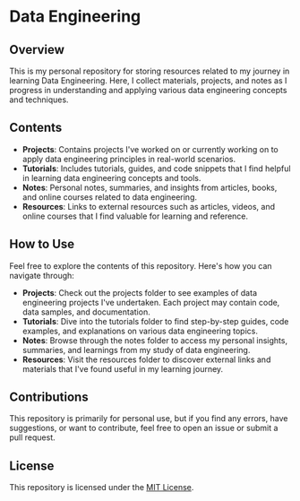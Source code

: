 # Data Engineering

## Overview
This is my personal repository for storing resources related to my journey in learning Data Engineering. Here, I collect materials, projects, and notes as I progress in understanding and applying various data engineering concepts and techniques.

## Contents
- **Projects**: Contains projects I've worked on or currently working on to apply data engineering principles in real-world scenarios.
- **Tutorials**: Includes tutorials, guides, and code snippets that I find helpful in learning data engineering concepts and tools.
- **Notes**: Personal notes, summaries, and insights from articles, books, and online courses related to data engineering.
- **Resources**: Links to external resources such as articles, videos, and online courses that I find valuable for learning and reference.

## How to Use
Feel free to explore the contents of this repository. Here's how you can navigate through:
- **Projects**: Check out the projects folder to see examples of data engineering projects I've undertaken. Each project may contain code, data samples, and documentation.
- **Tutorials**: Dive into the tutorials folder to find step-by-step guides, code examples, and explanations on various data engineering topics.
- **Notes**: Browse through the notes folder to access my personal insights, summaries, and learnings from my study of data engineering.
- **Resources**: Visit the resources folder to discover external links and materials that I've found useful in my learning journey.

## Contributions
This repository is primarily for personal use, but if you find any errors, have suggestions, or want to contribute, feel free to open an issue or submit a pull request.

## License
This repository is licensed under the [MIT License](LICENSE).

